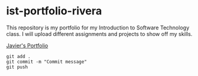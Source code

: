 # ist-portfolio-rivera

This repository is my portfolio for my Introduction to Software Technology class. I will upload different assignments and projects to show off my skills.

[Javier's Portfolio](https://github.com/SirWafflesIV/ist-portfolio-rivera)

```
git add .
git commit -m "Commit message"
git push 
```
